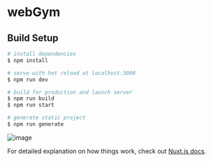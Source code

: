 # webGym

## Build Setup

```bash
# install dependencies
$ npm install

# serve with hot reload at localhost:3000
$ npm run dev

# build for production and launch server
$ npm run build
$ npm run start

# generate static project
$ npm run generate
```


![image](https://user-images.githubusercontent.com/46719107/157815828-c685537e-a0ad-434d-af8d-518b52f527a5.png)


For detailed explanation on how things work, check out [Nuxt.js docs](https://nuxtjs.org).
